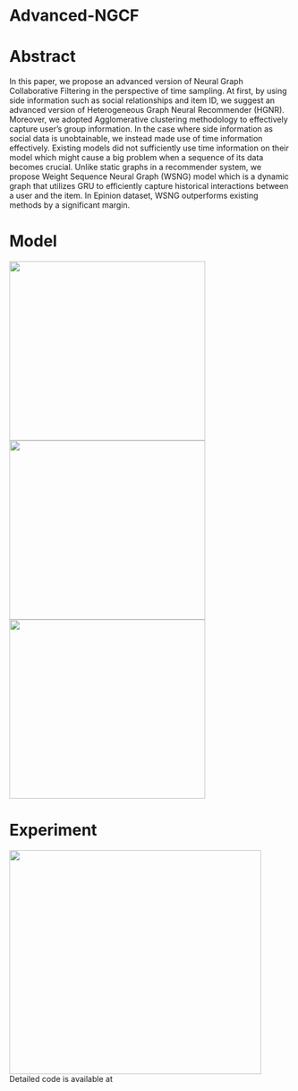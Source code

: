 # Advanced-NGCF

# Abstract
In this paper, we propose an advanced version of Neural Graph Collaborative Filtering in the perspective of time sampling. At first, by using side information such as social relationships and item ID, we suggest an advanced version of Heterogeneous Graph Neural Recommender (HGNR). Moreover, we adopted Agglomerative
clustering methodology to effectively capture user’s group information. In the case where side information as social data is unobtainable, we instead made use of time information effectively. Existing models did not sufficiently use time information on their model which might cause a big problem when a sequence of its data becomes crucial. Unlike static graphs in a recommender system, we propose Weight Sequence Neural Graph (WSNG) model which is a dynamic graph that utilizes GRU to efficiently capture historical interactions between a user and the item. In Epinion dataset, WSNG outperforms existing methods by a significant margin.

# Model
<img src="https://user-images.githubusercontent.com/68312164/122628793-451b9d00-d0f3-11eb-845e-588bf3a66461.png"  width="350" height="320">
<img src="https://user-images.githubusercontent.com/68312164/122629093-5e254d80-d0f5-11eb-9c06-f6f70fcdb93b.png"  width="350" height="320">
<img src="https://user-images.githubusercontent.com/68312164/122628825-801dd080-d0f3-11eb-8faa-3c5b65c5881c.png"  width="350" height="320">


# Experiment
<img src="https://user-images.githubusercontent.com/68312164/122628848-aa6f8e00-d0f3-11eb-81f5-b8843cffec8c.png"  width="450" height="400">
Detailed code is available at 


